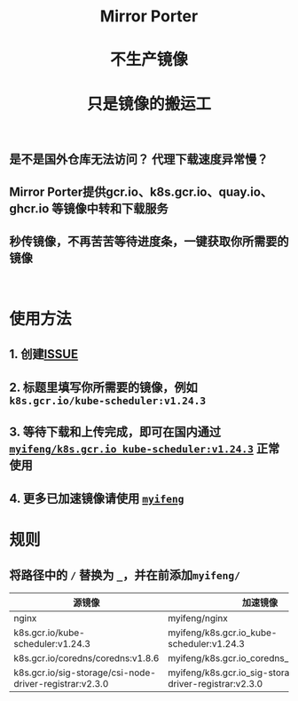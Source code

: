 <h1 align="center"><strong>Mirror Porter</strong></h1>

<h1 align="center">不生产镜像</h1>


<h1 align="center">只是镜像的搬运工</h1>

<br/>

## 是不是国外仓库无法访问？ 代理下载速度异常慢？
## Mirror Porter提供gcr.io、k8s.gcr.io、quay.io、ghcr.io 等镜像中转和下载服务
## 秒传镜像，不再苦苦等待进度条，一键获取你所需要的镜像

<br/>

# 使用方法

## 1. 创建[ISSUE](https://github.com/myifeng/mirror-porter/issues/new)

## 2. 标题里填写你所需要的镜像，例如 `k8s.gcr.io/kube-scheduler:v1.24.3`
## 3. 等待下载和上传完成，即可在国内通过 [`myifeng/k8s.gcr.io_kube-scheduler:v1.24.3`](https://hub.docker.com/u/myifeng) 正常使用
## 4. 更多已加速镜像请使用 [`myifeng`](https://hub.docker.com/u/myifeng)


# 规则

## 将路径中的 `/` 替换为 `_`，并在前添加`myifeng/`

| 源镜像                                                  | 加速镜像                                                        |
| ------------------------------------------------------- | --------------------------------------------------------------- |
| nginx                                                   | myifeng/nginx                                                   |
| k8s.gcr.io/kube-scheduler:v1.24.3                       | myifeng/k8s.gcr.io_kube-scheduler:v1.24.3                       |
| k8s.gcr.io/coredns/coredns:v1.8.6                       | myifeng/k8s.gcr.io_coredns_coredns:v1.8.6                       |
| k8s.gcr.io/sig-storage/csi-node-driver-registrar:v2.3.0 | myifeng/k8s.gcr.io_sig-storage_csi-node-driver-registrar:v2.3.0 |
